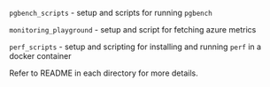 
`pgbench_scripts` - setup and scripts for running `pgbench`

`monitoring_playground` - setup and script for fetching azure metrics 

`perf_scripts` - setup and scripting for installing and running `perf` in a docker container

Refer to README in each directory for more details.
